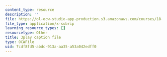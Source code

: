 ```yaml
---
content_type: resource
description: ''
file: https://ol-ocw-studio-app-production.s3.amazonaws.com/courses/18-03sc-differential-equations-fall-2011/7cdf8fd5abdc913aaa35a53a042edff0_UCpMao94iFg.srt
file_type: application/x-subrip
learning_resource_types: []
resourcetype: Other
title: 3play caption file
type: OCWFile
uid: 7cdf8fd5-abdc-913a-aa35-a53a042edff0
---
```

